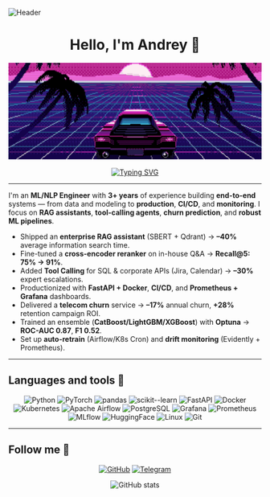 <!-- 
  Template README for: Andrey Svistunov
  How to use:
  1) Replace the header image URL with your own GIF/PNG.
  2) Keep or edit the tagline, bullets, and badges.
  3) Update the GitHub username in the stats widget.
-->

![Header](https://raw.githubusercontent.com/AndreySvistunovHSEMIEM/AndreySvistunovHSEMIEM/main/assets/header.gif)

<div align="center">

# Hello, I'm Andrey 👋

</div>

![gif](assets/ezgif-2-2e88184649.gif)

<div align="center">

[![Typing SVG](https://readme-typing-svg.herokuapp.com?font=Montserrat&size=30&pause=1000&color=F7F7F7&center=true&width=700&lines=%F0%9F%94%A5+ML+Engineer+%E2%80%94+NLP%2C+RAG+%26+MLOps+%F0%9F%94%A5)](https://git.io/typing-svg)

</div>

---

I'm an **ML/NLP Engineer** with **3+ years** of experience building **end-to-end** systems — from data and modeling to **production**, **CI/CD**, and **monitoring**. I focus on **RAG assistants**, **tool-calling agents**, **churn prediction**, and **robust ML pipelines**.

- Shipped an **enterprise RAG assistant** (SBERT + Qdrant) → **–40%** average information search time.  
- Fine-tuned a **cross-encoder reranker** on in-house Q&A → **Recall@5: 75% → 91%**.  
- Added **Tool Calling** for SQL & corporate APIs (Jira, Calendar) → **–30%** expert escalations.  
- Productionized with **FastAPI + Docker**, **CI/CD**, and **Prometheus + Grafana** dashboards.  
- Delivered a **telecom churn** service → **–17%** annual churn, **+28%** retention campaign ROI.  
- Trained an ensemble (**CatBoost/LightGBM/XGBoost**) with **Optuna** → **ROC-AUC 0.87**, **F1 0.52**.  
- Set up **auto-retrain** (Airflow/K8s Cron) and **drift monitoring** (Evidently + Prometheus).

---

## Languages and tools 🔧

<div align="center">

<!-- Safe, widely supported logos on shields.io -->
![Python](https://img.shields.io/badge/-Python-0b0038?style=for-the-badge&logo=python)
![PyTorch](https://img.shields.io/badge/PyTorch-0b0038?style=for-the-badge&logo=pytorch)
![pandas](https://img.shields.io/badge/pandas-0b0038?style=for-the-badge&logo=pandas)
![scikit--learn](https://img.shields.io/badge/scikit--learn-0b0038?style=for-the-badge&logo=scikitlearn)
![FastAPI](https://img.shields.io/badge/FastAPI-0b0038?style=for-the-badge&logo=fastapi)
![Docker](https://img.shields.io/badge/Docker-0b0038?style=for-the-badge&logo=docker)
![Kubernetes](https://img.shields.io/badge/Kubernetes-0b0038?style=for-the-badge&logo=kubernetes)
![Apache Airflow](https://img.shields.io/badge/Apache%20Airflow-0b0038?style=for-the-badge&logo=apacheairflow)
![PostgreSQL](https://img.shields.io/badge/PostgreSQL-0b0038?style=for-the-badge&logo=postgresql)
![Grafana](https://img.shields.io/badge/Grafana-0b0038?style=for-the-badge&logo=grafana)
![Prometheus](https://img.shields.io/badge/Prometheus-0b0038?style=for-the-badge&logo=prometheus)
![MLflow](https://img.shields.io/badge/MLflow-0b0038?style=for-the-badge&logo=mlflow)
![HuggingFace](https://img.shields.io/badge/Hugging%20Face-0b0038?style=for-the-badge&logo=huggingface)
![Linux](https://img.shields.io/badge/Linux-0b0038?style=for-the-badge&logo=linux)
![Git](https://img.shields.io/badge/Git-0b0038?style=for-the-badge&logo=git)

<!-- Optional (may not have official logos on shields): 
![Qdrant](https://img.shields.io/badge/Qdrant-0b0038?style=for-the-badge)
![FAISS](https://img.shields.io/badge/FAISS-0b0038?style=for-the-badge)
![Optuna](https://img.shields.io/badge/Optuna-0b0038?style=for-the-badge)
![SHAP](https://img.shields.io/badge/SHAP-0b0038?style=for-the-badge)
![CatBoost](https://img.shields.io/badge/CatBoost-0b0038?style=for-the-badge)
![LightGBM](https://img.shields.io/badge/LightGBM-0b0038?style=for-the-badge)
![XGBoost](https://img.shields.io/badge/XGBoost-0b0038?style=for-the-badge)
-->

</div>

---

## Follow me 👀

<div align="center">

<!-- Add or remove as you prefer -->
[![GitHub](https://img.shields.io/badge/GitHub-0b0038?style=for-the-badge&logo=github)](https://github.com/AndreySvistunovHSEMIEM)
[![Telegram](https://img.shields.io/badge/Telegram-0b0038?style=for-the-badge&logo=telegram)](https://t.me/andrew_svistunov)

</div>

<div align="center">

![GitHub stats](https://github-readme-stats.vercel.app/api?username=AndreySvistunovHSEMIEM&theme=midnight-purple&show_icons=true)

</div>

<!-- 
Optional sections to uncomment:

## Featured projects 🔬
- **RAG Assistant** — SBERT + Qdrant + reranker; tool-calling for SQL/Jira/Calendar.
- **Churn Prediction** — CatBoost/LightGBM/XGBoost, Optuna tuning, SHAP explanations.
- **MLOps Pipeline** — FastAPI service, Airflow retrain, Prometheus/Grafana monitoring.

## Education 🎓
HSE University — CS & Engineering (AI for Space Systems)
-->

